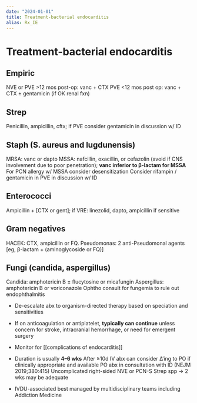 ```yaml
---
date: "2024-01-01"
title: Treatment-bacterial endocarditis
alias: Rx_IE
---
```



# Treatment-bacterial endocarditis

## Empiric

NVE or PVE >12 mos post-op: vanc + CTX
PVE <12 mos post op: vanc + CTX ± gentamicin (if OK renal fxn)

## Strep

Penicillin, ampicillin, cftx; if PVE consider gentamicin in discussion w/ ID

## Staph (S. aureus and lugdunensis)

MRSA: vanc or dapto
MSSA: nafcillin, oxacillin, or cefazolin (avoid if CNS involvement due to poor penetration);
**vanc inferior to β-lactam for MSSA**
For PCN allergy w/ MSSA consider desensitization
Consider rifampin / gentamicin in PVE in discussion w/ ID

## Enterococci

Ampicillin + [CTX or gent]; if VRE: linezolid, dapto, ampicillin if sensitive

## Gram negatives

HACEK: CTX, ampicillin or FQ. Pseudomonas: 2 anti-Pseudomonal agents [eg, β-lactam + (aminoglycoside or FQ)]

## Fungi (candida, aspergillus)

Candida: amphotericin B ± flucytosine or micafungin
Aspergillus: amphotericin B or voriconazole
Ophtho consult for fungemia to rule out endophthalmitis

- De-escalate abx to organism-directed therapy based on speciation and sensitivities
- If on anticoagulation or antiplatelet, **typically can continue** unless concern for stroke, intracranial hemorrhage, or need for emergent surgery
- Monitor for [[complications of endocarditis]]
- Duration is usually **4–6 wks**
  After ≥10d IV abx can consider ∆’ing to PO if clinically appropriate and available PO abx in consultation with ID (NEJM 2019;380:415)
  Uncomplicated right-sided NVE or PCN-S Strep spp → 2 wks may be adequate

- IVDU-associated best managed by multidisciplinary teams including Addiction Medicine
